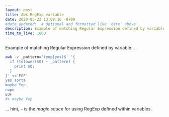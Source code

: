 ```yaml
---
layout: post
title: Awk RegExp variable
date: 2020-05-22 13:09:16 -0700
#date_updated:  # Optional and formatted like 'date' above
description: Example of matching Regular Expression defined by variable
time_to_live: 1800
---
```




Example of matching Regular Expression defined by variable...


```bash
awk -v _pattern='(yep|yes)$' '{
  if (tolower($0) ~ _pattern) {
    print $0;
  }
}' <<'EOF'
yes sorta
maybe Yep
nope
EOF
#> maybe Yep
```


... hint, `~` is the _magic sauce_ for using RegExp defined within variables.
